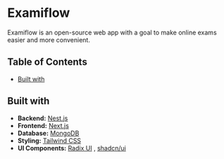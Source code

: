# Examiflow

Examiflow is an open-source web app with a goal to make online exams easier and more convenient.

## Table of Contents

- [Built with](#built-with)

## Built with

- **Backend:** [Nest.js](https://nestjs.com)
- **Frontend:** [Next.js](https://nextjs.org)
- **Database:** [MongoDB](https://www.mongodb.com)
- **Styling:** [Tailwind CSS](https://tailwindcss.com/)
- **UI Components:** [Radix UI](https://www.radix-ui.com/) , [shadcn/ui](https://ui.shadcn.com)
